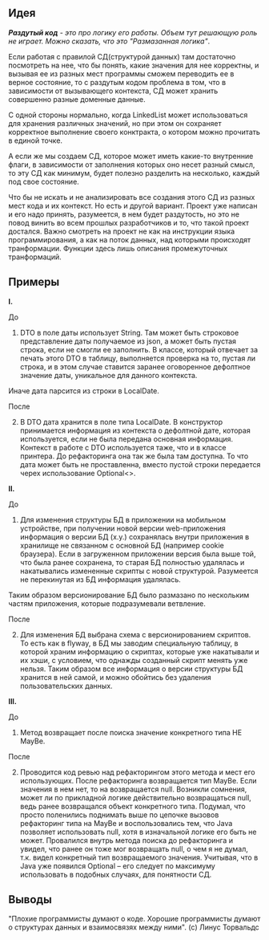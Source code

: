 ## Идея
***Раздутый код** - это про логику его работы. Объем тут решающую роль не играет. Можно сказать, что это "Размазанная логика"*.

Если работая с правилой СД(структурой данных) там достаточно посмотреть на нее, что бы понять, какие значения для нее корректны, и вызывая ее из разных мест программы сможем переводить ее в верное состояние, то с раздутым кодом проблема в том, что в зависимости от вызывающего контекста, СД может хранить совершенно разные доменные данные.

С одной стороны нормально, когда LinkedList может использоваться для хранения различных значений, но при этом он сохраняет корректное выполнение своего конктракта, о котором можно прочитать в единой точке.

А если же мы создаем СД, которое может иметь какие-то внутренние флаги, в зависимости от заполнения которых оно несет разный смысл, то эту СД как минимум, будет полезно разделить на несколько, каждый под свое состояние.

Что бы не искать и не анализировать все создания этого СД из разных мест кода и их контекст.
Но есть и другой вариант.
Проект уже написан и его надо принять, разумеется, в нем будет раздутость, но это не повод винить во всем прошлых разработчиков и то, что такой проект достался. Важно смотреть на проект не как на инструкции языка программирования, а как на поток данных, над которыми происходят транформации. Функции здесь лишь описания промежуточных транформаций.

## Примеры

**I.**

До

1. DТО в поле даты использует String. Там может быть строковое представление даты получаемое из json, а может быть пустая строка, если не смогли ее заполнить. В классе, который отвечает за печать этого DTO в таблицу, выполняется проверка на то, пустая ли строка, и в этом случае ставится заранее оговоренное дефолтное значение даты, уникальное для данного контекста.

Иначе дата парсится из строки в LocalDate.

После

2. В DTO дата хранится в поле типа LocalDate. В конструктор принимается информация из контекста о дефолтной дате, которая используется, если не была передана основная информация.
Контекст в работе с DTO используется таже, что и в классе принтера. До рефакторинга она так же была там доступна.
То что дата может быть не проставленна, вместо пустой строки передается черех использование Optional<>.

**II.**

До

1. Для изменения структуры БД в приложении на мобильном устройстве, при получении новой версии web-приложения информация о версии БД (х.у.) сохранялась внутри приложения в хранилище не связанном с основной БД (например сookie браузера). Если в загруженном приложении версия была выше той, что была ранее сохранена, то старая БД полностью удалялась и накатывались измененные скрипты с новой структурой. Разумеется не перекинутая из БД информация удалялась.

Таким образом версионирование БД было размазано по нескольким частям приложения, которые подразумевали ветвление.

После

2. Для изменения БД выбрана схема с версионированием скриптов. То есть как в flyway, в БД мы заводим специальную таблицу, в которой храним информацию о скриптах, которые уже накатывали и их хэши, с условием, что однажды созданный скрипт менять уже нельзя. Таким образом все информация о версии структуры БД хранится в ней самой, и можно обойтись без удаления пользовательских данных.

**III.** 

До

1.	Метод возвращает после поиска значение конкретного типа НЕ MayBe.

После

2.	Проводится код ревью над рефакторингом этого метода и мест его использующих. 
После рефакторинга возвращается тип MayBe. Если значения в нем нет, то на возвращается null.
Возникли сомнения, может ли по прикладной логике действительно возвращаться null, ведь ранее возвращался объект конкретного типа. 
Подумал, что просто поленились поднимать выше по цепочке вызовов рефакторинг типа на MayBe и воспользовались тем, что Java позволяет использовать null, хотя в изначальной логике его быть не может. 
Провалился внутрь метода поиска до рефакторинга и увидел, что ранее он тоже мог возвращать null, о чем я не думал, т.к. видел конкретный тип возвращаемого значения. Учитывая, что в Java уже появился Optional – его следует по максимуму использовать в подобных случаях, для понятности СД.

## Выводы
"Плохие программисты думают о коде. Хорошие программисты думают о структурах данных и взаимосвязях между ними". (c) Линус Торвальдс
